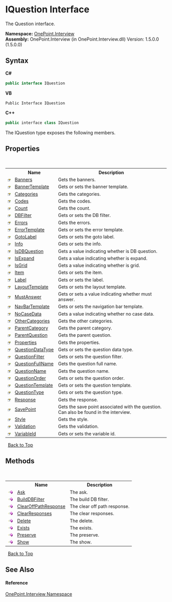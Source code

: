 # IQuestion Interface
 

The Question interface.

**Namespace:**&nbsp;<a href="N_OnePoint_Interview">OnePoint.Interview</a><br />**Assembly:**&nbsp;OnePoint.Interview (in OnePoint.Interview.dll) Version: 1.5.0.0 (1.5.0.0)

## Syntax

**C#**<br />
``` C#
public interface IQuestion
```

**VB**<br />
``` VB
Public Interface IQuestion
```

**C++**<br />
``` C++
public interface class IQuestion
```

The IQuestion type exposes the following members.


## Properties
&nbsp;<table><tr><th></th><th>Name</th><th>Description</th></tr><tr><td>![Public property](media/pubproperty.gif "Public property")</td><td><a href="P_OnePoint_Interview_IQuestion_Banners">Banners</a></td><td>
Gets the banners.</td></tr><tr><td>![Public property](media/pubproperty.gif "Public property")</td><td><a href="P_OnePoint_Interview_IQuestion_BannerTemplate">BannerTemplate</a></td><td>
Gets or sets the banner template.</td></tr><tr><td>![Public property](media/pubproperty.gif "Public property")</td><td><a href="P_OnePoint_Interview_IQuestion_Categories">Categories</a></td><td>
Gets the categories.</td></tr><tr><td>![Public property](media/pubproperty.gif "Public property")</td><td><a href="P_OnePoint_Interview_IQuestion_Codes">Codes</a></td><td>
Gets the codes.</td></tr><tr><td>![Public property](media/pubproperty.gif "Public property")</td><td><a href="P_OnePoint_Interview_IQuestion_Count">Count</a></td><td>
Gets the count.</td></tr><tr><td>![Public property](media/pubproperty.gif "Public property")</td><td><a href="P_OnePoint_Interview_IQuestion_DBFilter">DBFilter</a></td><td>
Gets or sets the DB filter.</td></tr><tr><td>![Public property](media/pubproperty.gif "Public property")</td><td><a href="P_OnePoint_Interview_IQuestion_Errors">Errors</a></td><td>
Gets the errors.</td></tr><tr><td>![Public property](media/pubproperty.gif "Public property")</td><td><a href="P_OnePoint_Interview_IQuestion_ErrorTemplate">ErrorTemplate</a></td><td>
Gets or sets the error template.</td></tr><tr><td>![Public property](media/pubproperty.gif "Public property")</td><td><a href="P_OnePoint_Interview_IQuestion_GotoLabel">GotoLabel</a></td><td>
Gets or sets the goto label.</td></tr><tr><td>![Public property](media/pubproperty.gif "Public property")</td><td><a href="P_OnePoint_Interview_IQuestion_Info">Info</a></td><td>
Gets or sets the info.</td></tr><tr><td>![Public property](media/pubproperty.gif "Public property")</td><td><a href="P_OnePoint_Interview_IQuestion_IsDBQuestion">IsDBQuestion</a></td><td>
Gets a value indicating whether is DB question.</td></tr><tr><td>![Public property](media/pubproperty.gif "Public property")</td><td><a href="P_OnePoint_Interview_IQuestion_IsExpand">IsExpand</a></td><td>
Gets a value indicating whether is expand.</td></tr><tr><td>![Public property](media/pubproperty.gif "Public property")</td><td><a href="P_OnePoint_Interview_IQuestion_IsGrid">IsGrid</a></td><td>
Gets a value indicating whether is grid.</td></tr><tr><td>![Public property](media/pubproperty.gif "Public property")</td><td><a href="P_OnePoint_Interview_IQuestion_Item">Item</a></td><td>
Gets or sets the item.</td></tr><tr><td>![Public property](media/pubproperty.gif "Public property")</td><td><a href="P_OnePoint_Interview_IQuestion_Label">Label</a></td><td>
Gets or sets the label.</td></tr><tr><td>![Public property](media/pubproperty.gif "Public property")</td><td><a href="P_OnePoint_Interview_IQuestion_LayoutTemplate">LayoutTemplate</a></td><td>
Gets or sets the layout template.</td></tr><tr><td>![Public property](media/pubproperty.gif "Public property")</td><td><a href="P_OnePoint_Interview_IQuestion_MustAnswer">MustAnswer</a></td><td>
Gets or sets a value indicating whether must answer.</td></tr><tr><td>![Public property](media/pubproperty.gif "Public property")</td><td><a href="P_OnePoint_Interview_IQuestion_NavBarTemplate">NavBarTemplate</a></td><td>
Gets or sets the navigation bar template.</td></tr><tr><td>![Public property](media/pubproperty.gif "Public property")</td><td><a href="P_OnePoint_Interview_IQuestion_NoCaseData">NoCaseData</a></td><td>
Gets a value indicating whether no case data.</td></tr><tr><td>![Public property](media/pubproperty.gif "Public property")</td><td><a href="P_OnePoint_Interview_IQuestion_OtherCategories">OtherCategories</a></td><td>
Gets the other categories.</td></tr><tr><td>![Public property](media/pubproperty.gif "Public property")</td><td><a href="P_OnePoint_Interview_IQuestion_ParentCategory">ParentCategory</a></td><td>
Gets the parent category.</td></tr><tr><td>![Public property](media/pubproperty.gif "Public property")</td><td><a href="P_OnePoint_Interview_IQuestion_ParentQuestion">ParentQuestion</a></td><td>
Gets the parent question.</td></tr><tr><td>![Public property](media/pubproperty.gif "Public property")</td><td><a href="P_OnePoint_Interview_IQuestion_Properties">Properties</a></td><td>
Gets the properties.</td></tr><tr><td>![Public property](media/pubproperty.gif "Public property")</td><td><a href="P_OnePoint_Interview_IQuestion_QuestionDataType">QuestionDataType</a></td><td>
Gets or sets the question data type.</td></tr><tr><td>![Public property](media/pubproperty.gif "Public property")</td><td><a href="P_OnePoint_Interview_IQuestion_QuestionFilter">QuestionFilter</a></td><td>
Gets or sets the question filter.</td></tr><tr><td>![Public property](media/pubproperty.gif "Public property")</td><td><a href="P_OnePoint_Interview_IQuestion_QuestionFullName">QuestionFullName</a></td><td>
Gets the question full name.</td></tr><tr><td>![Public property](media/pubproperty.gif "Public property")</td><td><a href="P_OnePoint_Interview_IQuestion_QuestionName">QuestionName</a></td><td>
Gets the question name.</td></tr><tr><td>![Public property](media/pubproperty.gif "Public property")</td><td><a href="P_OnePoint_Interview_IQuestion_QuestionOrder">QuestionOrder</a></td><td>
Gets or sets the question order.</td></tr><tr><td>![Public property](media/pubproperty.gif "Public property")</td><td><a href="P_OnePoint_Interview_IQuestion_QuestionTemplate">QuestionTemplate</a></td><td>
Gets or sets the question template.</td></tr><tr><td>![Public property](media/pubproperty.gif "Public property")</td><td><a href="P_OnePoint_Interview_IQuestion_QuestionType">QuestionType</a></td><td>
Gets or sets the question type.</td></tr><tr><td>![Public property](media/pubproperty.gif "Public property")</td><td><a href="P_OnePoint_Interview_IQuestion_Response">Response</a></td><td>
Gets the response.</td></tr><tr><td>![Public property](media/pubproperty.gif "Public property")</td><td><a href="P_OnePoint_Interview_IQuestion_SavePoint">SavePoint</a></td><td>
Gets the save point associated with the question. Can also be found in the interview.</td></tr><tr><td>![Public property](media/pubproperty.gif "Public property")</td><td><a href="P_OnePoint_Interview_IQuestion_Style">Style</a></td><td>
Gets the style.</td></tr><tr><td>![Public property](media/pubproperty.gif "Public property")</td><td><a href="P_OnePoint_Interview_IQuestion_Validation">Validation</a></td><td>
Gets the validation.</td></tr><tr><td>![Public property](media/pubproperty.gif "Public property")</td><td><a href="P_OnePoint_Interview_IQuestion_VariableId">VariableId</a></td><td>
Gets or sets the variable id.</td></tr></table>&nbsp;
<a href="#iquestion-interface">Back to Top</a>

## Methods
&nbsp;<table><tr><th></th><th>Name</th><th>Description</th></tr><tr><td>![Public method](media/pubmethod.gif "Public method")</td><td><a href="M_OnePoint_Interview_IQuestion_Ask">Ask</a></td><td>
The ask.</td></tr><tr><td>![Public method](media/pubmethod.gif "Public method")</td><td><a href="M_OnePoint_Interview_IQuestion_BuildDBFilter">BuildDBFilter</a></td><td>
The build DB filter.</td></tr><tr><td>![Public method](media/pubmethod.gif "Public method")</td><td><a href="M_OnePoint_Interview_IQuestion_ClearOffPathResponse">ClearOffPathResponse</a></td><td>
The clear off path response.</td></tr><tr><td>![Public method](media/pubmethod.gif "Public method")</td><td><a href="M_OnePoint_Interview_IQuestion_ClearResponses">ClearResponses</a></td><td>
The clear responses.</td></tr><tr><td>![Public method](media/pubmethod.gif "Public method")</td><td><a href="M_OnePoint_Interview_IQuestion_Delete">Delete</a></td><td>
The delete.</td></tr><tr><td>![Public method](media/pubmethod.gif "Public method")</td><td><a href="M_OnePoint_Interview_IQuestion_Exists">Exists</a></td><td>
The exists.</td></tr><tr><td>![Public method](media/pubmethod.gif "Public method")</td><td><a href="M_OnePoint_Interview_IQuestion_Preserve">Preserve</a></td><td>
The preserve.</td></tr><tr><td>![Public method](media/pubmethod.gif "Public method")</td><td><a href="M_OnePoint_Interview_IQuestion_Show">Show</a></td><td>
The show.</td></tr></table>&nbsp;
<a href="#iquestion-interface">Back to Top</a>

## See Also


#### Reference
<a href="N_OnePoint_Interview">OnePoint.Interview Namespace</a><br />